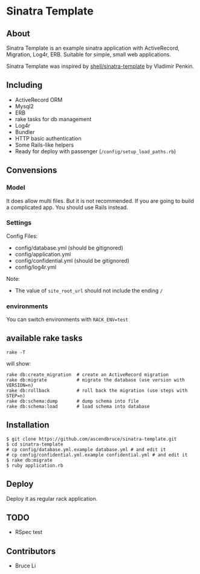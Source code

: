 # Sinatra Template

## About

Sinatra Template is an example sinatra application with ActiveRecord, Migration, Log4r, ERB. Suitable for simple, small web applications.

Sinatra Template was inspired by [shell/sinatra-template](https://github.com/shell/sinatra-template) by Vladimir Penkin.

## Including

* ActiveRecord ORM
* Mysql2
* ERB
* rake tasks for db management
* Log4r
* Bundler
* HTTP basic authentication
* Some Rails-like helpers
* Ready for deploy with passenger (`/config/setup_load_paths.rb`)

## Convensions

### Model

It does allow multi files. But it is not recommended. If you are going to build a complicated app. You should use Rails instead.

### Settings

Config Files:

* config/database.yml (should be gitignored)
* config/application.yml
* config/confidential.yml (should be gitignored)
* config/log4r.yml

Note:

* The value of `site_root_url` should not include the ending `/`

### environments

You can switch environments with `RACK_ENV=test`

## available rake tasks

    rake -T

will show:

    rake db:create_migration  # create an ActiveRecord migration
    rake db:migrate           # migrate the database (use version with VERSION=n)
    rake db:rollback          # roll back the migration (use steps with STEP=n)
    rake db:schema:dump       # dump schema into file
    rake db:schema:load       # load schema into database


## Installation

    $ git clone https://github.com/ascendbruce/sinatra-template.git
    $ cd sinatra-template
    # cp config/database.yml.example database.yml # and edit it
    # cp config/confidential.yml.example confidential.yml # and edit it
    $ rake db:migrate
    $ ruby application.rb

## Deploy

Deploy it as regular rack application.

## TODO

* RSpec test

## Contributors
  * Bruce Li
